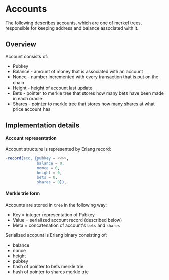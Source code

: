 # Accounts

The following describes accounts, which are one of merkel trees, responsible for keeping address and balance associated with it.

## Overview

Account consists of:
* Pubkey
* Balance - amount of money that is associated with an account
* Nonce - number incremented with every transaction that is put on the chain
* Height - height of account last update
* Bets - pointer to merkle tree that stores how many bets have been made in each oracle
* Shares - pointer to merkle tree that stores how many shares at what price account has

## Implementation details

#### Account representation

Account structure is represented by Erlang record:

```erlang
-record(acc, {pubkey = <<>>,
              balance = 0,
              nonce = 0,
              height = 0,
              bets = 0,
              shares = 0}).
```

#### Merkle trie form

Accounts are stored in `tree` in the following way:
* Key = integer representation of Pubkey
* Value = serialized account record (described below)
* Meta = concatenation of account's `bets` and `shares`

Serialized account is Erlang binary consisting of:
* balance
* nonce
* height
* pubkey
* hash of pointer to bets merkle trie
* hash of pointer to shares merkle trie
